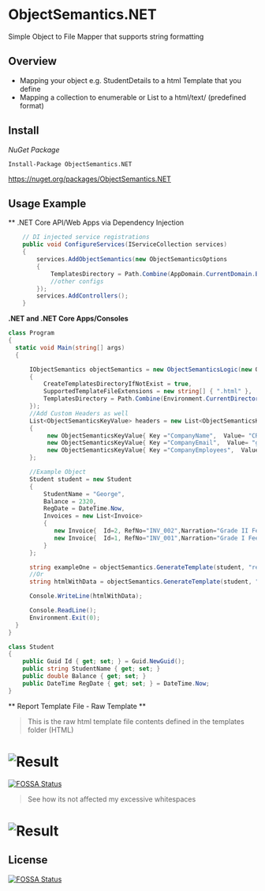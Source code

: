 # ObjectSemantics.NET
Simple Object to File Mapper that supports string formatting

## Overview

* Mapping your object e.g. StudentDetails to a html Template that you define
* Mapping a collection to enumerable or List to a html/text/ (predefined format)

## Install 

*NuGet Package*
```
Install-Package ObjectSemantics.NET
```
https://nuget.org/packages/ObjectSemantics.NET

## Usage Example
** .NET Core API/Web Apps via Dependency Injection
```cs
    // DI injected service registrations
    public void ConfigureServices(IServiceCollection services)
    {
        services.AddObjectSemantics(new ObjectSemanticsOptions
        {
            TemplatesDirectory = Path.Combine(AppDomain.CurrentDomain.BaseDirectory, "Templates")
            //other configs
        });
        services.AddControllers();
    }
```

**.NET and .NET Core Apps/Consoles**
```cs
class Program
{
  static void Main(string[] args)
  {

      IObjectSemantics objectSemantics = new ObjectSemanticsLogic(new ObjectSemanticsOptions
      {
          CreateTemplatesDirectoryIfNotExist = true,
          SupportedTemplateFileExtensions = new string[] { ".html" },
          TemplatesDirectory = Path.Combine(Environment.CurrentDirectory, "Samples")
      });
	  //Add Custom Headers as well
      List<ObjectSemanticsKeyValue> headers = new List<ObjectSemanticsKeyValue>
      {
           new ObjectSemanticsKeyValue{ Key ="CompanyName",  Value= "CRUDSOFT TECHNOLOGIES" },
           new ObjectSemanticsKeyValue{ Key ="CompanyEmail",  Value= "georgewainaina18@gmail.com" },
           new ObjectSemanticsKeyValue{ Key ="CompanyEmployees",  Value= 1289 },
      };

	  //Example Object
      Student student = new Student
      {
          StudentName = "George",
          Balance = 2320,
          RegDate = DateTime.Now,
          Invoices = new List<Invoice>
          {
             new Invoice{  Id=2, RefNo="INV_002",Narration="Grade II Fees Invoice", Amount=2000, InvoiceDate=DateTime.Now.Date.AddDays(-1) },
             new Invoice{  Id=1, RefNo="INV_001",Narration="Grade I Fees Invoice", Amount=320, InvoiceDate=DateTime.Now.Date.AddDays(-2) }
          }
      };

      string exampleOne = objectSemantics.GenerateTemplate(student, "record.html", headers);
	  //Or
      string htmlWithData = objectSemantics.GenerateTemplate(student, "recordWithChildren.html", headers);

      Console.WriteLine(htmlWithData);

      Console.ReadLine();
      Environment.Exit(0);
  }
}

class Student
{
    public Guid Id { get; set; } = Guid.NewGuid();
    public string StudentName { get; set; }
    public double Balance { get; set; }
    public DateTime RegDate { get; set; } = DateTime.Now;
}
```

** Report Template File - Raw Template **
> This is the raw html template file contents defined in the templates folder (HTML)
# ![Result](https://github.com/swagfin/ObjectSemantics.NET/blob/5f0814c6513baffee7f78c99112d8777abaf4737/Screenshots/recordWithChildren.png)
[![FOSSA Status](https://app.fossa.com/api/projects/git%2Bgithub.com%2Fswagfin%2FObjectSemantics.NET.svg?type=shield)](https://app.fossa.com/projects/git%2Bgithub.com%2Fswagfin%2FObjectSemantics.NET?ref=badge_shield)

> See how its not affected my excessive whitespaces
# ![Result](https://github.com/swagfin/ObjectSemantics.NET/blob/592e6404783b21dfab60dcc8087b0c23a5ce2b71/Screenshots/results-example.png)

## License
[![FOSSA Status](https://app.fossa.com/api/projects/git%2Bgithub.com%2Fswagfin%2FObjectSemantics.NET.svg?type=large)](https://app.fossa.com/projects/git%2Bgithub.com%2Fswagfin%2FObjectSemantics.NET?ref=badge_large)